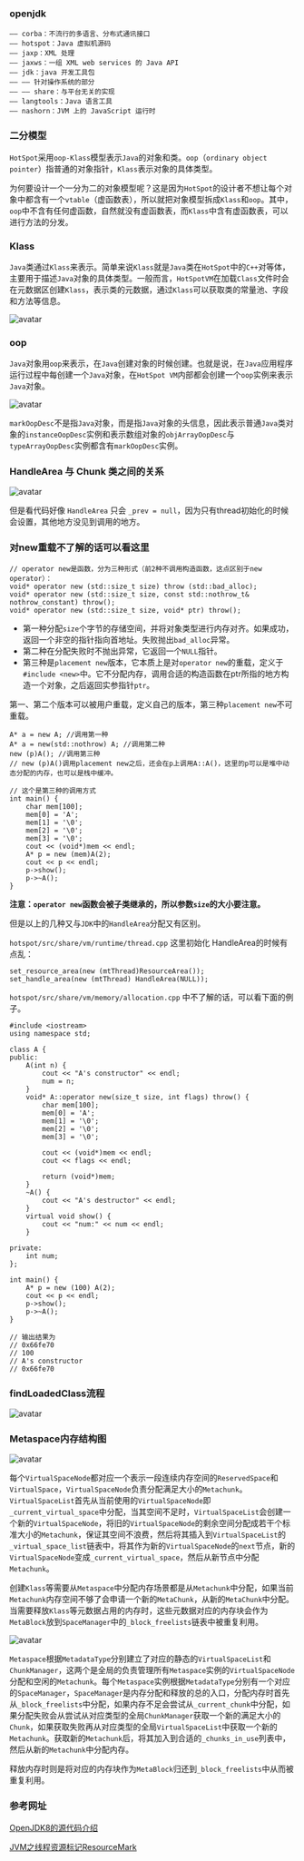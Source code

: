 ### openjdk

```text
—— corba：不流行的多语言、分布式通讯接口
—— hotspot：Java 虚拟机源码
—— jaxp：XML 处理
—— jaxws：一组 XML web services 的 Java API
—— jdk：java 开发工具包
—— —— 针对操作系统的部分
—— —— share：与平台无关的实现
—— langtools：Java 语言工具
—— nashorn：JVM 上的 JavaScript 运行时
```

### 二分模型

`HotSpot`采用`oop-Klass`模型表示`Java`的对象和类。`oop`（`ordinary object pointer`）指普通的对象指针，`Klass`表示对象的具体类型。

为何要设计一个一分为二的对象模型呢？这是因为`HotSpot`的设计者不想让每个对象中都含有一个`vtable`（虚函数表），所以就把对象模型拆成`Klass`和`oop`。其中，`oop`中不含有任何虚函数，自然就没有虚函数表，而`Klass`中含有虚函数表，可以进行方法的分发。

### Klass

`Java`类通过`Klass`来表示。简单来说`Klass`就是`Java`类在`HotSpot`中的`C++`对等体，主要用于描述`Java`对象的具体类型。一般而言，`HotSpotVM`在加载`Class`文件时会在元数据区创建`Klass`，表示类的元数据，通过`Klass`可以获取类的常量池、字段和方法等信息。

![avatar](img/klass.png)

### oop

`Java`对象用`oop`来表示，在`Java`创建对象的时候创建。也就是说，在`Java`应用程序运行过程中每创建一个`Java`对象，在`HotSpot VM`内部都会创建一个`oop`实例来表示`Java`对象。

![avatar](img/oopdesc.png)

`markOopDesc`不是指`Java`对象，而是指`Java`对象的头信息，因此表示普通`Java`类对象的`instanceOopDesc`实例和表示数组对象的`objArrayOopDesc`与`typeArrayOopDesc`实例都含有`markOopDesc`实例。

### HandleArea 与 Chunk 类之间的关系

![avatar](img/handle_area_chunk.png)

但是看代码好像 `HandleArea` 只会 `_prev = null`，因为只有thread初始化的时候会设置，其他地方没见到调用的地方。

### 对new重载不了解的话可以看这里

```
// operator new是函数，分为三种形式（前2种不调用构造函数，这点区别于new operator）：  
void* operator new (std::size_t size) throw (std::bad_alloc);  
void* operator new (std::size_t size, const std::nothrow_t& nothrow_constant) throw();  
void* operator new (std::size_t size, void* ptr) throw();
```

- 第一种分配`size`个字节的存储空间，并将对象类型进行内存对齐。如果成功，返回一个非空的指针指向首地址。失败抛出`bad_alloc`异常。  
- 第二种在分配失败时不抛出异常，它返回一个`NULL`指针。  
- 第三种是`placement new`版本，它本质上是对`operator new`的重载，定义于`#include <new>`中。它不分配内存，调用合适的构造函数在ptr所指的地方构造一个对象，之后返回实参指针`ptr`。

第一、第二个版本可以被用户重载，定义自己的版本，第三种`placement new`不可重载。
```
A* a = new A; //调用第一种  
A* a = new(std::nothrow) A; //调用第二种  
new (p)A(); //调用第三种
// new (p)A()调用placement new之后，还会在p上调用A::A()，这里的p可以是堆中动态分配的内存，也可以是栈中缓冲。  
```

```
// 这个是第三种的调用方式
int main() {
	char mem[100];
	mem[0] = 'A';
	mem[1] = '\0';
	mem[2] = '\0';
	mem[3] = '\0';
	cout << (void*)mem << endl;
	A* p = new (mem)A(2);
	cout << p << endl;
	p->show();
	p->~A();
}
```

**注意：`operator new`函数会被子类继承的，所以参数`size`的大小要注意。**

但是以上的几种又与`JDK`中的`HandleArea`分配又有区别。

`hotspot/src/share/vm/runtime/thread.cpp` 这里初始化 HandleArea的时候有点乱：

```
set_resource_area(new (mtThread)ResourceArea());
set_handle_area(new (mtThread) HandleArea(NULL));
```

`hotspot/src/share/vm/memory/allocation.cpp` 中不了解的话，可以看下面的例子。
```
#include <iostream>
using namespace std;

class A {
public:
	A(int n) {
		cout << "A's constructor" << endl;
        num = n;
	}
	void* A::operator new(size_t size, int flags) throw() {
		char mem[100];
		mem[0] = 'A';
		mem[1] = '\0';
		mem[2] = '\0';
		mem[3] = '\0';
		
		cout << (void*)mem << endl;
		cout << flags << endl;
		
		return (void*)mem;
	}
    ~A() {
		cout << "A's destructor" << endl;
	}
	virtual void show() {
		cout << "num:" << num << endl;
	}
	
private:
	int num;
};
 
int main() {
	A* p = new (100) A(2);
	cout << p << endl;
	p->show();
	p->~A();
}

// 输出结果为
// 0x66fe70
// 100
// A's constructor
// 0x66fe70
```

### findLoadedClass流程

![avatar](img/findloadedClass_flow.png)

### Metaspace内存结构图

![avatar](img/metaspace/metaspace内存结构图.png)

每个`VirtualSpaceNode`都对应一个表示一段连续内存空间的`ReservedSpace`和`VirtualSpace`，`VirtualSpaceNode`负责分配满足大小的`Metachunk`。`VirtualSpaceList`首先从当前使用的`VirtualSpaceNode`即`_current_virtual_space`中分配，当其空间不足时，`VirtualSpaceList`会创建一个新的`VirtualSpaceNode`，将旧的`VirtualSpaceNode`的剩余空间分配成若干个标准大小的`Metachunk`，保证其空间不浪费，然后将其插入到`VirtualSpaceList`的`_virtual_space_list`链表中，将其作为新的`VirtualSpaceNode`的`next`节点，新的`VirtualSpaceNode`变成`_current_virtual_space`，然后从新节点中分配`Metachunk`。

创建`Klass`等需要从`Metaspace`中分配内存场景都是从`Metachunk`中分配，如果当前`Metachunk`内存空间不够了会申请一个新的`MetaChunk`，从新的`MetaChunk`中分配。当需要释放`Klass`等元数据占用的内存时，这些元数据对应的内存块会作为`MetaBlock`放到`SpaceManager`中的`_block_freelists`链表中被重复利用。

![avatar](img/metaspace/metaspace类数据结构.png)

`Metaspace`根据`MetadataType`分别建立了对应的静态的`VirtualSpaceList`和`ChunkManager`，这两个是全局的负责管理所有`Metaspace`实例的`VirtualSpaceNode`分配和空闲的`Metachunk`。每个`Metaspace`实例根据`MetadataType`分别有一个对应的`SpaceManager`，`SpaceManager`是内存分配和释放的总的入口，分配内存时首先从`_block_freelists`中分配，如果内存不足会尝试从`_current_chunk`中分配，如果分配失败会从尝试从对应类型的全局`ChunkManager`获取一个新的满足大小的`Chunk`，如果获取失败再从对应类型的全局`VirtualSpaceList`中获取一个新的`Metachunk`。获取新的`Metachunk`后，将其加入到合适的`_chunks_in_use`列表中，然后从新的`Metachunk`中分配内存。

释放内存时则是将对应的内存块作为`MetaBlock`归还到`_block_freelists`中从而被重复利用。

### 参考网址

[OpenJDK8的源代码介绍](https://www.likecs.com/show-110881.html)

[JVM之线程资源标记ResourceMark](https://blog.csdn.net/java_beautiful/article/details/126557871)

